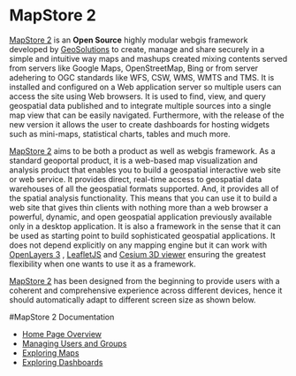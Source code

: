 # MapStore 2

[MapStore 2](https://mapstore2.geo-solutions.it/mapstore/#/) is an **Open Source** highly modular webgis framework developed by [GeoSolutions](https://www.geo-solutions.it/) to create, manage and share securely in a simple and intuitive way maps and mashups created mixing contents served from servers like Google Maps, OpenStreetMap, Bing or from server adehering to OGC standards like WFS, CSW, WMS, WMTS and TMS. It is installed and configured on a Web application server so multiple users can access the site using Web browsers. It is used to find, view, and query geospatial data published  and to integrate multiple sources into a single map view that can be easily navigated. Furthermore, with the release of the new version it allows the user to create dashboards for hosting widgets such as mini-maps, statistical charts, tables and much more. 

[MapStore 2](https://mapstore2.geo-solutions.it/mapstore/#/) aims to be both a product as well as webgis framework. As a standard geoportal product, it is a web-based map visualization and analysis product that enables you to build a geospatial interactive web site or web service. It provides direct, real-time access to geospatial data warehouses of all the geospatial formats supported. And, it provides all of the spatial analysis functionality. This means that you can use it to build a web site that gives thin clients with nothing more than a web browser a powerful, dynamic, and open geospatial application previously available only in a desktop application. It is also a framework in the sense that it can be used as starting point to build sophisticated geospatial applications. It does not depend explicitly on any mapping engine but it can work with [OpenLayers 3](https://openlayers.org/) , [LeafletJS](https://leafletjs.com/) and [Cesium 3D viewer](https://cesiumjs.org/) ensuring the greatest flexibility when one wants to use it as a framework.

[MapStore 2](https://mapstore2.geo-solutions.it/mapstore/#/) has been designed from the beginning to provide users with a coherent and comprehensive experience across different devices, hence it should automatically adapt to different screen size as shown below.

#MapStore 2 Documentation

* [Home Page Overview](home-page.md)
* [Managing Users and Groups](admin.md)
* [Exploring Maps](exploring-maps.md)
* [Exploring Dashboards](exploring-dashboards.md)
